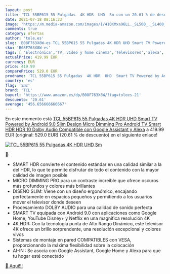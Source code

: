 ```yaml
---
layout: post
title: 'TCL 55BP615 55 Pulgadas  4K HDR  UHD  Sm con un 20.61 % de descuento'
date: 2021-07-18 08:16:33
image: 'https://m.media-amazon.com/images/I/41QKMxa96LL._SL500_._SL400_.jpg'
comments: true
category: ofertas
author: 'tole.es'
slug: 'B08F763X8W-es TCL 55BP615 55 Pulgadas 4K HDR UHD Smart TV Powered by...'
sku: 'B08F763X8W-es'
tags: [ 'Electrónica','TV, vídeo y home cinema','Televisores','alexa','tcl', ]
actualPrice: 419.99 EUR
currency: EUR
price: 419.99
comparePrice: 529.0 EUR
prodname: 'TCL 55BP615 55 Pulgadas  4K HDR  UHD  Smart TV Powered by Android 9.0  Slim Design  Micro Dimming Pro  Android TV Smart HDR  HDR 10  Dolby Audio  Compatible con Google Assistant y Alexa'
country: 'es'
flag: '🇪🇸'
brand: 'TCL'
buyurl: 'https://www.amazon.es/dp/B08F763X8W/?tag=tolees-21'
descuento: '20.61'
average: '456.656666666667'
---
```


En este momento está [TCL 55BP615 55 Pulgadas  4K HDR  UHD  Smart TV Powered by Android 9.0  Slim Design  Micro Dimming Pro  Android TV Smart HDR  HDR 10  Dolby Audio  Compatible con Google Assistant y Alexa](https://www.amazon.es/dp/B08F763X8W/?tag=tolees-21) a 419.99 EUR (original: 529.0 EUR) (20.61 %  de descuento) en el siguiente enlace!

[![TCL 55BP615 55 Pulgadas  4K HDR  UHD  Sm](https://m.media-amazon.com/images/I/41QKMxa96LL._SL500_._SL400_.jpg)](https://www.amazon.es/dp/B08F763X8W/?tag=tolees-21)

🔎:

- SMART HDR convierte el contenido estándar en una calidad similar a la del HDR, lo que te permite disfrutar de todo el contenido con la mayor calidad de imagen posible
- MICRO DIMMING PRO para un contraste increíble que ofrece oscuros más profundos y colores más brillantes
- DISEÑO SLIM: Viene con un diseño ergonómico, encajando perfectamente en espacios pequeños y permitiendo a los usuarios mover el televisor donde deseen
- Procesamiento DOLBY AUDIO para una calidad de sonido perfecta
- SMART TV equipada con Android 9.0 con aplicaciones como Google Home, YouTube Disney+ y Netflix en una magnífica resolución 4K
- 4K HDR: Con la tecnología punta de Alto Rango Dinámico, este televisor 4K ofrece un brillo sorprendente, una resolución excepcional y colores vivos
- Sistemas de montaje en pared COMPATIBLES con VESA, proporcionando la máxima flexibilidad sobre la colocación
- AI-IN : Se asocia con Google Assistant, Google Home y Alexa para que tu hogar esté conectado

[🛒 Aquí!!!](https://www.amazon.es/dp/B08F763X8W/?tag=tolees-21)
